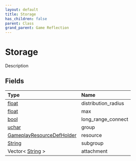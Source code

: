 ```yaml
---
layout: default
title: Storage
has_children: false
parent: Class
grand_parent: Game Reflection
---
```

# Storage
Description 

## Fields
| Type | Name |
|:-------------|:--------------|
| [float](/game-reflection/components/float.md) | distribution_radius |
| [float](/game-reflection/components/float.md) | max |
| [bool](/game-reflection/components/bool.md) | long_range_connect |
| [uchar](/game-reflection/enums/uchar.md) | group |
| [GameplayResourceDefHolder](/game-reflection/components/gameplay_resource_def_holder.md) | resource |
| [String](/game-reflection/components/string.md) | subgroup |
| Vector< [String](/game-reflection/components/string.md) > | attachment |
